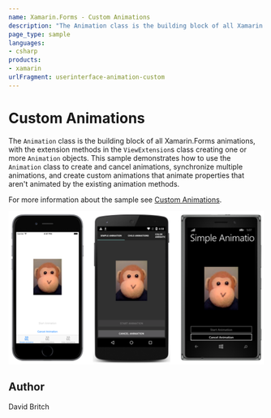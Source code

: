 ```yaml
---
name: Xamarin.Forms - Custom Animations
description: "The Animation class is the building block of all Xamarin.Forms animations, with the extension methods in the ViewExtensions class creating... #ui"
page_type: sample
languages:
- csharp
products:
- xamarin
urlFragment: userinterface-animation-custom
---
```

# Custom Animations

The `Animation` class is the building block of all Xamarin.Forms animations, with the extension methods in the `ViewExtension`s class creating one or more `Animation` objects. This sample demonstrates how to use the `Animation` class to create and cancel animations, synchronize multiple animations, and create custom animations that animate properties that aren't animated by the existing animation methods.

For more information about the sample see [Custom Animations](https://docs.microsoft.com/xamarin/xamarin-forms/user-interface/animation/custom).

![Custom Animations application screenshot](Screenshots/01All.png "Custom Animations application screenshot")

## Author

David Britch
